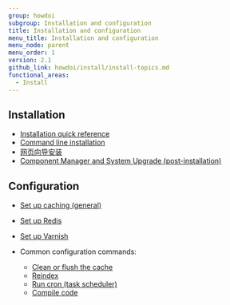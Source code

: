 ```yaml
---
group: howdoi
subgroup: Installation and configuration
title: Installation and configuration
menu_title: Installation and configuration
menu_node: parent
menu_order: 1
version: 2.1
github_link: howdoi/install/install-topics.md
functional_areas:
  - Install
---
```


## Installation
*	<a href="{{ page.baseurl }}/install-gde/install-quick-ref.html">Installation quick reference</a>
*	<a href="{{ page.baseurl }}/install-gde/install/cli/install-cli.html">Command line installation</a>
*	<a href="{{ page.baseurl }}/install-gde/install/web/install-web.html">网页向导安装</a>
*	<a href="{{ page.baseurl }}/comp-mgr/bk-compman-upgrade-guide.html">Component Manager and System Upgrade (post-installation)</a>

## Configuration
*	<a href="{{ page.baseurl }}/config-guide/cache.html">Set up caching (general)</a>
*	<a href="{{ page.baseurl }}/config-guide/redis/config-redis.html">Set up Redis</a>
*	<a href="{{ page.baseurl }}/config-guide/varnish/config-varnish.html">Set up Varnish</a>
*	Common configuration commands:

	*	<a href="{{ page.baseurl }}/config-guide/cli/config-cli-subcommands-cache.html">Clean or flush the cache</a>
	*	<a href="{{ page.baseurl }}/config-guide/cli/config-cli-subcommands-index.html">Reindex</a>
	*	<a href="{{ page.baseurl }}/config-guide/cli/config-cli-subcommands-cron.html">Run cron (task scheduler)</a>
	*	<a href="{{ page.baseurl }}/config-guide/cli/config-cli-subcommands-compiler.html">Compile code</a>
